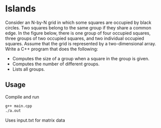 # Islands

Consider an N-by-N grid in which some squares are occupied by black circles. Two squares belong
to the same group if they share a common edge. In the figure below, there is one group of four
occupied squares, three groups of two occupied squares, and two individual occupied squares.
Assume that the grid is represented by a two-dimensional array. Write a C++ program that does
the following:
* Computes the size of a group when a square in the group is given.
* Computes the number of different groups.
* Lists all groups.  


## Usage
Compile and run

```bash
g++ main.cpp 
./a.out

```
Uses input.txt for matrix data